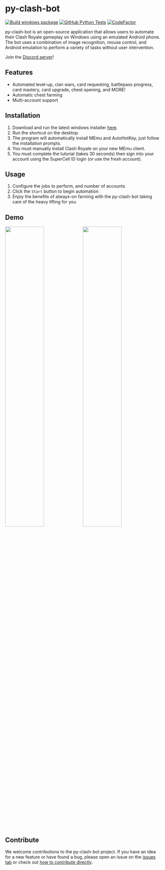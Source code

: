 # py-clash-bot

[![Build windows package](https://github.com/matthewmiglio/py-clash-bot/actions/workflows/build-and-package.yaml/badge.svg)](https://github.com/matthewmiglio/py-clash-bot/actions/workflows/build-and-package.yaml) [![GitHub Python Tests](https://github.com/matthewmiglio/py-clash-bot/actions/workflows/python-tests.yml/badge.svg?branch=master)](https://github.com/matthewmiglio/py-clash-bot/actions/workflows/python-tests.yml) [![CodeFactor](https://www.codefactor.io/repository/github/matthewmiglio/py-clash-bot/badge)](https://www.codefactor.io/repository/github/matthewmiglio/py-clash-bot)



py-clash-bot is an open-source application that allows users to automate their Clash Royale gameplay on Windows using an emulated Android phone. The bot uses a combination of image recognition, mouse control, and Android emulation to perform a variety of tasks without user intervention.


Join the [Discord server](https://discord.gg/mx4W9qRNgF)!

## Features

- Automated level-up, clan wars, card requesting, battlepass progress, card mastery, card upgrade, chest opening, and MORE!
- Automatic chest farming
- Multi-account support

## Installation

1. Download and run the latest windows installer [here](https://github.com/matthewmiglio/py-clash-bot/releases/latest).
2. Run the shortcut on the desktop.
3. The program will automatically install MEmu and AutoHotKey, just follow the installation prompts.
4. You must manually install Clash Royale on your new MEmu client.
5. You must complete the tutorial (takes 30 seconds) then sign into your account using the SuperCell ID login (or use the fresh account).

## Usage

1. Configure the jobs to perform, and number of accounts
2. Click the `Start` button to begin automation
3. Enjoy the benefits of always-on farming with the py-clash-bot taking care of the heavy lifting for you

## Demo

<img src="https://github.com/matthewmiglio/py-clash-bot/blob/master/docs/src/assets/demo-game.gif?raw=true" width="50%"/><img src="https://github.com/matthewmiglio/py-clash-bot/blob/master/docs/src/assets/demo-gui.gif?raw=true" width="50%"/>

## Contribute

We welcome contributions to the py-clash-bot project. If you have an idea for a new feature or have found a bug, please open an issue on the [issues tab](https://github.com/matthewmiglio/py-clash-bot/issues) or check out [how to contribute directly](https://github.com/matthewmiglio/py-clash-bot/blob/master/CONTRIBUTING.md).
